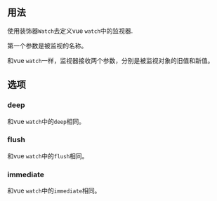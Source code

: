 ## 用法

使用装饰器`Watch`去定义vue `watch`中的监视器. 

第一个参数是被监视的名称。

和vue `watch`一样，监视器接收两个参数，分别是被监视对象的旧值和新值。

[](./code-usage.ts ':include :type=code typescript')

## 选项

### deep

和vue `watch`中的`deep`相同。

[](./code-option-deep.ts ':include :type=code typescript')

### flush

和vue `watch`中的`flush`相同。

[](./code-option-flush.ts ':include :type=code typescript')

### immediate

和vue `watch`中的`immediate`相同。

[](./code-option-immediate.ts ':include :type=code typescript')